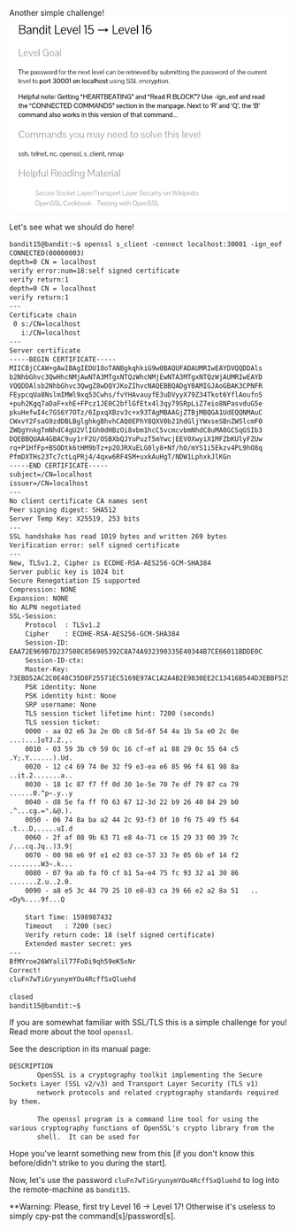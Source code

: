 Another simple challenge!
![Bandit15](https://github.com/sreekesari-vangeepuram/overthewire/blob/master/overthewire/bandit/bandit15/level15-%3Elevel16.png)

Let's see what we should do here!
```
bandit15@bandit:~$ openssl s_client -connect localhost:30001 -ign_eof
CONNECTED(00000003)
depth=0 CN = localhost
verify error:num=18:self signed certificate
verify return:1
depth=0 CN = localhost
verify return:1
---
Certificate chain
 0 s:/CN=localhost
   i:/CN=localhost
---
Server certificate
-----BEGIN CERTIFICATE-----
MIICBjCCAW+gAwIBAgIEDU18oTANBgkqhkiG9w0BAQUFADAUMRIwEAYDVQQDDAls
b2NhbGhvc3QwHhcNMjAwNTA3MTgxNTQzWhcNMjEwNTA3MTgxNTQzWjAUMRIwEAYD
VQQDDAlsb2NhbGhvc3QwgZ8wDQYJKoZIhvcNAQEBBQADgY0AMIGJAoGBAK3CPNFR
FEypcqUa8NslmIMWl9xq53Cwhs/fvYHAvauyfE3uDVyyX79Z34Tkot6YflAoufnS
+puh2Kgq7aDaF+xhE+FPcz1JE0C2bflGfEtx4l3qy79SRpLiZ7eio8NPasvduG5e
pkuHefwI4c7GS6Y7OTz/6IpxqXBzv3c+x93TAgMBAAGjZTBjMBQGA1UdEQQNMAuC
CWxvY2FsaG9zdDBLBglghkgBhvhCAQ0EPhY8QXV0b21hdGljYWxseSBnZW5lcmF0
ZWQgYnkgTmNhdC4gU2VlIGh0dHBzOi8vbm1hcC5vcmcvbmNhdC8uMA0GCSqGSIb3
DQEBBQUAA4GBAC9uy1rF2U/OSBXbQJYuPuzT5mYwcjEEV0XwyiX1MFZbKUlyFZUw
rq+P1HfFp+BSODtk6tHM9bTz+p2OJRXuELG0ly8+Nf/hO/mYS1i5Ekzv4PL9hO8q
PfmDXTHs23Tc7ctLqPRj4/4qxw6RF4SM+uxkAuHgT/NDW1LphxkJlKGn
-----END CERTIFICATE-----
subject=/CN=localhost
issuer=/CN=localhost
---
No client certificate CA names sent
Peer signing digest: SHA512
Server Temp Key: X25519, 253 bits
---
SSL handshake has read 1019 bytes and written 269 bytes
Verification error: self signed certificate
---
New, TLSv1.2, Cipher is ECDHE-RSA-AES256-GCM-SHA384
Server public key is 1024 bit
Secure Renegotiation IS supported
Compression: NONE
Expansion: NONE
No ALPN negotiated
SSL-Session:
    Protocol  : TLSv1.2
    Cipher    : ECDHE-RSA-AES256-GCM-SHA384
    Session-ID: EAA72E969B7D237508C856905392C8A74A932390335E40344B7CE66011BDDE0C
    Session-ID-ctx: 
    Master-Key: 73EBD52AC2C0E48C35D8F25571EC5169E97AC1A2A4B2E9830EE2C13416B544D3EBBF525C79796FAE9A31CC002315BBAC
    PSK identity: None
    PSK identity hint: None
    SRP username: None
    TLS session ticket lifetime hint: 7200 (seconds)
    TLS session ticket:
    0000 - aa 02 e6 3a 2e 0b c8 5d-6f 54 4a 1b 5a e0 2c 0e   ...:...]oTJ.Z.,.
    0010 - 03 59 3b c9 59 0c 16 cf-ef a1 88 29 0c 55 64 c5   .Y;.Y......).Ud.
    0020 - 12 c4 69 74 0e 32 f9 e3-ea e6 85 96 f4 61 98 8a   ..it.2.......a..
    0030 - 18 1c 87 f7 ff 0d 30 1e-5e 70 7e df 79 87 ca 79   ......0.^p~.y..y
    0040 - d8 5e fa ff f0 63 67 12-3d 22 b9 26 40 84 29 b0   .^...cg.=".&@.).
    0050 - 06 74 8a ba a2 44 2c 93-f3 0f 10 f6 75 49 f5 64   .t...D,.....uI.d
    0060 - 2f af 08 9b 63 71 e8 4a-71 ce 15 29 33 00 39 7c   /...cq.Jq..)3.9|
    0070 - 00 98 e6 9f e1 e2 03 ce-57 33 7e 05 6b ef 14 f2   ........W3~.k...
    0080 - 07 9a ab fa f0 cf b1 5a-e4 75 fc 93 32 a1 30 86   .......Z.u..2.0.
    0090 - a8 e5 3c 44 79 25 10 e8-83 ca 39 66 e2 a2 8a 51   ..<Dy%....9f...Q

    Start Time: 1598987432
    Timeout   : 7200 (sec)
    Verify return code: 18 (self signed certificate)
    Extended master secret: yes
---
BfMYroe26WYalil77FoDi9qh59eK5xNr
Correct!
cluFn7wTiGryunymYOu4RcffSxQluehd

closed
bandit15@bandit:~$
```

If you are somewhat familiar with SSL/TLS this is a simple challenge for you!
Read more about the tool `openssl`.

See the description in its manual page:
```
DESCRIPTION
       OpenSSL is a cryptography toolkit implementing the Secure Sockets Layer (SSL v2/v3) and Transport Layer Security (TLS v1)
       network protocols and related cryptography standards required by them.

       The openssl program is a command line tool for using the various cryptography functions of OpenSSL's crypto library from the
       shell.  It can be used for
```

Hope you've learnt something new from this [if you don't know this before/didn't strike to you during the start].

Now, let's use the password `cluFn7wTiGryunymYOu4RcffSxQluehd` to log into the remote-machine as `bandit15`.

**Warning: Please, first try Level 16 -> Level 17! Otherwise it's useless to simply cpy-pst the command[s]/password[s].

